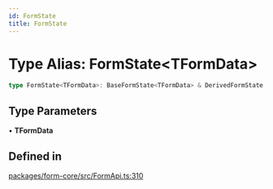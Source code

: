 ```yaml
---
id: FormState
title: FormState
---
```


# Type Alias: FormState\<TFormData\>

```ts
type FormState<TFormData>: BaseFormState<TFormData> & DerivedFormState;
```

## Type Parameters

• **TFormData**

## Defined in

[packages/form-core/src/FormApi.ts:310](https://github.com/TanStack/form/blob/main/packages/form-core/src/FormApi.ts#L310)
